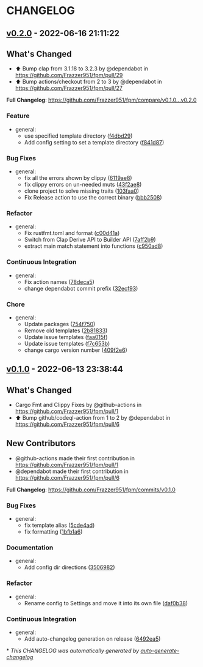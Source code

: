 # CHANGELOG

## [v0.2.0](https://github.com/Frazzer951/fpm/releases/tag/v0.2.0) - 2022-06-16 21:11:22

## What's Changed
* :arrow_up: Bump clap from 3.1.18 to 3.2.3 by @dependabot in https://github.com/Frazzer951/fpm/pull/29
* :arrow_up: Bump actions/checkout from 2 to 3 by @dependabot in https://github.com/Frazzer951/fpm/pull/27


**Full Changelog**: https://github.com/Frazzer951/fpm/compare/v0.1.0...v0.2.0

### Feature

- general:
  - use specified template directory ([f4dbd29](https://github.com/Frazzer951/fpm/commit/f4dbd2967feb9e0241f279ddd0e27af2c4d2242b))
  - Add config setting to set a template directory ([f841d87](https://github.com/Frazzer951/fpm/commit/f841d87364e43e755edb99ddb4af1f7fb8aa6b6f))

### Bug Fixes

- general:
  - fix all the errors shown by clippy ([6119ae8](https://github.com/Frazzer951/fpm/commit/6119ae87968aaa5eb503cdd624dff18da1ef6e10))
  - fix clippy errors on un-needed muts ([43f2ae8](https://github.com/Frazzer951/fpm/commit/43f2ae8dec72dc945dbc9609701278295923d089))
  - clone project to solve missing traits ([103faa0](https://github.com/Frazzer951/fpm/commit/103faa0a3c822c851dbc05330bc4a8008c410947))
  - Fix Release action to use the correct binary ([bbb2508](https://github.com/Frazzer951/fpm/commit/bbb25084d6d071ddf5cf3730dac53d6a25d0c715))

### Refactor

- general:
  - Fix rustfmt.toml and format ([c00d41a](https://github.com/Frazzer951/fpm/commit/c00d41a14af209d3812e6be544bf18e70b6367aa))
  - Switch from Clap Derive API to Builder API ([7aff2b9](https://github.com/Frazzer951/fpm/commit/7aff2b9d38c2ba81a44697c2aa32c972e43b7a67))
  - extract main match statement into functions ([c950ad8](https://github.com/Frazzer951/fpm/commit/c950ad8508fcef88d994b2e98a7ff6ec0800e5e4))

### Continuous Integration

- general:
  - Fix action names ([78deca5](https://github.com/Frazzer951/fpm/commit/78deca5959e49e63c65a04fc7d9b8b005cf60811))
  - change dependabot commit prefix ([32ecf93](https://github.com/Frazzer951/fpm/commit/32ecf935d4858006da8bbba0377eda2489844776))

### Chore

- general:
  - Update packages ([754f750](https://github.com/Frazzer951/fpm/commit/754f750d378c37a47e8d801eb456ccbb4e119368))
  - Remove old templates ([2b81833](https://github.com/Frazzer951/fpm/commit/2b81833b024df06e334e27f978810696256a9e77))
  - Update issue templates ([faa015f](https://github.com/Frazzer951/fpm/commit/faa015f25bf122476982a408f589615250653f92))
  - Update issue templates ([f7c653b](https://github.com/Frazzer951/fpm/commit/f7c653b8a73e3d9563e4c6c59375dbfff40c6b10))
  - change cargo version number ([409f2e6](https://github.com/Frazzer951/fpm/commit/409f2e6d74f67f03bc5442207a834e211ed8a324))

## [v0.1.0](https://github.com/Frazzer951/fpm/releases/tag/v0.1.0) - 2022-06-13 23:38:44

## What's Changed
* Cargo Fmt and Clippy Fixes by @github-actions in https://github.com/Frazzer951/fpm/pull/1
* :arrow_up: Bump github/codeql-action from 1 to 2 by @dependabot in https://github.com/Frazzer951/fpm/pull/6

## New Contributors
* @github-actions made their first contribution in https://github.com/Frazzer951/fpm/pull/1
* @dependabot made their first contribution in https://github.com/Frazzer951/fpm/pull/6

**Full Changelog**: https://github.com/Frazzer951/fpm/commits/v0.1.0

### Bug Fixes

- general:
  - fix template alias ([5cde4ad](https://github.com/Frazzer951/fpm/commit/5cde4adff3b45292d0eb914117796da143679fbf))
  - fix formatting ([1bfb1a6](https://github.com/Frazzer951/fpm/commit/1bfb1a67254138c2033cd1c1372dd8026033ef3d))

### Documentation

- general:
  - Add config dir directions ([3506982](https://github.com/Frazzer951/fpm/commit/3506982633d4b1d3cc886cb3783c14424b587db5))

### Refactor

- general:
  - Rename config to Settings and move it into its own file ([daf0b38](https://github.com/Frazzer951/fpm/commit/daf0b386af4e2ffbbe596fd080b664cd155a4eb4))

### Continuous Integration

- general:
  - Add auto-changelog generation on release ([6492ea5](https://github.com/Frazzer951/fpm/commit/6492ea5e24e1071720f665cb64261c8018b41d70))

\* *This CHANGELOG was automatically generated by [auto-generate-changelog](https://github.com/BobAnkh/auto-generate-changelog)*
